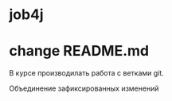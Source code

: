 # job4j
# change README.md

В курсе производилать работа с ветками git.

Объединение зафиксированных изменений